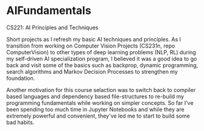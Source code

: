 # AIFundamentals
CS221: AI Principles and Techniques

Short projects as I refresh my basic AI techniques and principles. 
As I transition from working on Computer Vision Projects (CS231n, repo ComputerVision) 
to other types of deep learning problems (NLP, RL) during my self-driven AI specialization program, I believed it was a good idea to go back and visit some of the basics 
such as backprop, dynamic programming, search algorithms and Markov Decision Processes to strengthen my foundation. 

Another motivation for this course selaction was to switch back to compiler based languages and dependency based 
file-structures to re-build my programming fundamentals while working on simpler concepts. So far I've been spending too much time in Jupyter Notebooks and while they are extremely powerful and convenient, they've led me to start to build some bad habits. 
